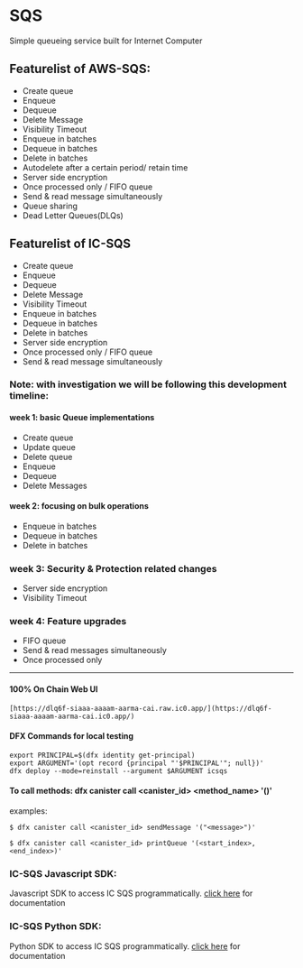 # SQS

Simple queueing service built for Internet Computer

## Featurelist of AWS-SQS:

- Create queue
- Enqueue
- Dequeue
- Delete Message
- Visibility Timeout
- Enqueue in batches
- Dequeue in batches
- Delete in batches
- Autodelete after a certain period/ retain time
- Server side encryption
- Once processed only / FIFO queue
- Send & read message simultaneously
- Queue sharing
- Dead Letter Queues(DLQs)

## Featurelist of IC-SQS

- Create queue
- Enqueue
- Dequeue
- Delete Message
- Visibility Timeout
- Enqueue in batches
- Dequeue in batches
- Delete in batches
- Server side encryption
- Once processed only / FIFO queue
- Send & read message simultaneously

### <b>Note: </b> with investigation we will be following this development timeline:
#### week 1: basic Queue implementations
- Create queue
- Update queue
- Delete queue
- Enqueue
- Dequeue
- Delete Messages

#### week 2: focusing on bulk operations
- Enqueue in batches
- Dequeue in batches
- Delete in batches

### week 3: Security & Protection related changes
- Server side encryption
- Visibility Timeout

### week 4: Feature upgrades
- FIFO queue
- Send & read messages simultaneously
- Once processed only

---------

#### <b>100% On Chain Web UI</b>
```
[https://dlq6f-siaaa-aaaam-aarma-cai.raw.ic0.app/](https://dlq6f-siaaa-aaaam-aarma-cai.ic0.app/)
```


#### <b>DFX Commands for local testing</b>

```
export PRINCIPAL=$(dfx identity get-principal)
export ARGUMENT='(opt record {principal "'$PRINCIPAL'"; null})'
dfx deploy --mode=reinstall --argument $ARGUMENT icsqs 
```

#### <b>To call methods:</b> dfx canister call <canister_id> <method_name> '(<arguments>)'
examples:
```
$ dfx canister call <canister_id> sendMessage '("<message>")'

$ dfx canister call <canister_id> printQueue '(<start_index>, <end_index>)'

```

### IC-SQS Javascript SDK:
Javascript SDK to access IC SQS programmatically. [click here](./js-sdk/README.md) for documentation

### IC-SQS Python SDK:
Python SDK to access IC SQS programmatically. [click here](./python-sdk/README.md) for documentation
